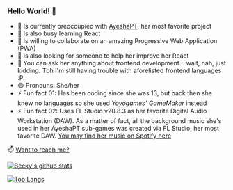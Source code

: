 ﻿### Hello World! 👋




- 🔭 Is currently preoccupied with [AyeshaPT](https://github.com/abbaskhurram255/Chatterbox/), her most favorite project
- 🌱 Is also busy learning React
- 👯 Is willing to collaborate on an amazing Progressive Web Application (PWA)
- 🤔 Is also looking for someone to help her improve her React
- 💬 You can ask her anything about frontend development... wait, nah, just kidding. Tbh I'm still having trouble with aforelisted frontend languages :P.
- 😄 Pronouns: She/her
- ⚡ Fun fact 01: Has been coding since she was 13, but back then she knew no languages so she used <em>Yoyogames' GameMaker</em> instead
- ⚡ Fun fact 02: Uses FL Studio v20.8.3 as her favorite Digital Audio Workstation (DAW). As a matter of fact, all the background music she's used in her AyeshaPT sub-games was created via FL Studio, her most favorite DAW. [You may find her music on Spotify here](https://open.spotify.com/artist/6QUns8NUaRZU7grd3Rz4EV)

📫 [Want to reach me?](https://abbaskhurram255.github.io/Portfolio/#contact)
&nbsp;

[![Becky's github stats](https://github-readme-stats.vercel.app/api?username=abbaskhurram255&count_private=true&hide=stars,issues&show_icons=true&theme=react)](https://github.com/anuraghazra/github-readme-stats)

[![Top Langs](https://github-readme-stats.vercel.app/api/top-langs/?username=anuraghazra&layout=compact&theme=react)](https://github.com/anuraghazra/github-readme-stats)
